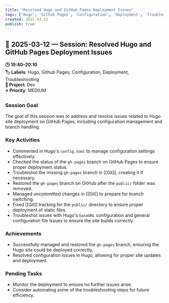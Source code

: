 ```yaml
---
title: "Resolved Hugo and GitHub Pages Deployment Issues"
tags: ['Hugo', 'Github Pages', 'Configuration', 'Deployment', 'Troubleshooting']
created: 2025-03-12
publish: true
---
```


## 📅 2025-03-12 — Session: Resolved Hugo and GitHub Pages Deployment Issues

**🕒 19:40–20:10**  
**🏷️ Labels**: Hugo, Github Pages, Configuration, Deployment, Troubleshooting  
**📂 Project**: Dev  
**⭐ Priority**: MEDIUM  


### Session Goal
The goal of this session was to address and resolve issues related to Hugo site deployment on GitHub Pages, including configuration management and branch handling.

### Key Activities
- Commented in Hugo's `config.toml` to manage configuration settings effectively.
- Checked the status of the `gh-pages` branch on GitHub Pages to ensure proper deployment status.
- Troubleshot the missing `gh-pages` branch in [[Git]], creating it if necessary.
- Restored the `gh-pages` branch on GitHub after the `public/` folder was removed.
- Managed uncommitted changes in [[Git]] to prepare for branch switching.
- Fixed [[Git]] tracking for the `public/` directory to ensure proper deployment of static files.
- Troubleshot issues with Hugo's `baseURL` configuration and general configuration file issues to ensure the site builds correctly.

### Achievements
- Successfully managed and restored the `gh-pages` branch, ensuring the Hugo site could be deployed correctly.
- Resolved configuration issues in Hugo, allowing for proper site updates and deployment.

### Pending Tasks
- Monitor the deployment to ensure no further issues arise.
- Consider automating some of the troubleshooting steps for future efficiency.
